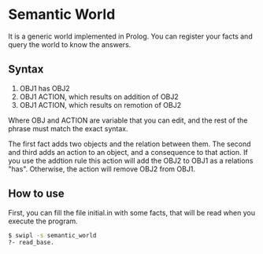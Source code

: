 # Semantic World
It is a generic world implemented in Prolog. You can register your facts and query the world to know the answers.

## Syntax
1. OBJ1 has OBJ2
2. OBJ1 ACTION, which results on addition of OBJ2
3. OBJ1 ACTION, which results on remotion of OBJ2

Where OBJ and ACTION are variable that you can edit, and the rest of the phrase must match the exact syntax.

The first fact adds two objects and the relation between them. The second and third adds an action to an object, and a consequence to that action. If you use the addtion rule this action will add the OBJ2 to OBJ1 as a relations "has". Otherwise, the action will remove OBJ2 from OBJ1.

## How to use
First, you can fill the file initial.in with some facts, that will be read when you execute the program.

```bash
$ swipl -s semantic_world
?- read_base.
```
